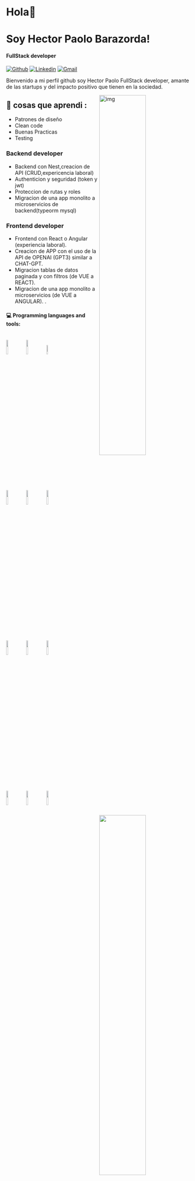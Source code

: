 # Hola👋 
# Soy Hector Paolo Barazorda!
#### FullStack developer

[![Github](https://img.shields.io/badge/-Github-000?style=flat&logo=Github&logoColor=white)](https://github.com/hectorDev2)
[![Linkedin](https://img.shields.io/badge/-LinkedIn-blue?style=flat&logo=Linkedin&logoColor=white)](https://www.linkedin.com/in/barazorda-paolo/)
[![Gmail](https://img.shields.io/badge/-Gmail-c14438?style=flat&logo=Gmail&logoColor=white)](mailto:ph.barazorda@gmail.com)

Bienvenido a mi perfil github soy Hector Paolo FullStack developer, amante de las startups y del impacto positivo que tienen en la sociedad.

<img align="right" alt="img" src="https://darkp0lx.github.io/portfolio/images/perfil.jpg" width="50%" height="auto" />


## 🌱 cosas que aprendi : 
- Patrones de diseño
- Clean code
- Buenas Practicas
- Testing

### Backend developer
- Backend con Nest,creacion de API (CRUD,expericencia laboral)
- Authenticion y seguridad (token y jwt)
- Proteccion de rutas y roles
- Migracion de una app monolito a microservicios de backend(typeorm mysql)

### Frontend developer
- Frontend con React o Angular (experiencia laboral).
- Creacion de APP con el uso de la API de OPENAI (GPT3) similar a CHAT-GPT.
- Migracion tablas de datos paginada y con filtros (de VUE a REACT).
- Migracion de una app monolito a microservicios (de VUE a ANGULAR).
.
#### :computer: Programming languages and tools: 
<p>
	<img width="50%" align="right" src="https://github-readme-stats.vercel.app/api?username=hectorDev2&show_icons=true&hide_border=true" />
<br>
<code><img width="10%" src="https://www.vectorlogo.zone/logos/w3_html5/w3_html5-ar21.svg"></code>
<code><img width="10%" src="https://www.vectorlogo.zone/logos/w3_css/w3_css-ar21.svg"></code>
<code><img width="8%" src="https://upload.vectorlogo.zone/logos/javascript/images/239ec8a4-163e-4792-83b6-3f6d96911757.svg"></code>
<br />
	<br>
	<code><img width="10%" src="https://www.vectorlogo.zone/logos/reactjs/reactjs-icon.svg"></code>
	<code><img width="10%" src="https://www.vectorlogo.zone/logos/angular/angular-icon.svg"></code>
	<code><img width="10%" src="https://www.vectorlogo.zone/logos/nestjs/nestjs-icon.svg"></code>
	<br/>

<br>
	<code><img width="10%" src="https://www.vectorlogo.zone/logos/nodejs/nodejs-ar21.svg"></code>
	<code><img width="10%" src="https://www.vectorlogo.zone/logos/expressjs/expressjs-ar21.svg"></code>
<code><img width="10%" src="https://www.vectorlogo.zone/logos/mongodb/mongodb-ar21.svg"></code>
	<br/>
<br />
<code><img width="10%" src="https://www.vectorlogo.zone/logos/python/python-ar21.svg"></code>
<code><img width="10%" src="https://www.vectorlogo.zone/logos/mysql/mysql-official.svg"></code>
<code><img width="10%" src="https://www.vectorlogo.zone/logos/git-scm/git-scm-ar21.svg"></code>
</p>
